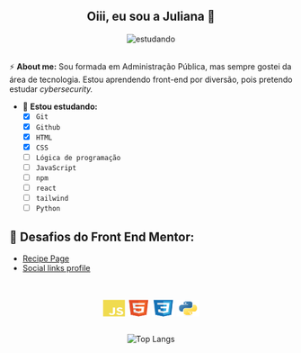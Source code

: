 <div align="center">

## Oiii, eu sou a Juliana 👋
    
</div>

<div style="display: block" align="center">
    
<img align="center" alt="estudando" height="170" width="420" src="https://i.imgur.com/XWkm8rK.gif">

</div><br>

⚡ **About me:** Sou formada em Administração Pública, mas sempre gostei da área de tecnologia. Estou aprendendo front-end por diversão, pois pretendo estudar *cybersecurity.*
<br>
- 📖 **Estou estudando:**
    - [x] `Git`
    - [x] `Github`
    - [x] `HTML`
    - [x] `CSS`
    - [ ] `Lógica de programação`
    - [ ] `JavaScript`
    - [ ] `npm`
    - [ ] `react`
    - [ ] `tailwind`
    - [ ] `Python`

## 🌱 Desafios do Front End Mentor: 
- [Recipe Page](https://julianaroberto.github.io/recipe-page/)
- [Social links profile](https://julianaroberto.github.io/profile-card/)
<br>
  
<div style="display: inline_block" align="center"><br>
  <img align="center" alt="Js" height="30" width="40" src="https://raw.githubusercontent.com/devicons/devicon/master/icons/javascript/javascript-plain.svg">
  <img align="center" alt="html" height="30" width="40" src="https://raw.githubusercontent.com/devicons/devicon/master/icons/html5/html5-original.svg">
  <img align="center" alt="CSS" height="30" width="40" src="https://raw.githubusercontent.com/devicons/devicon/master/icons/css3/css3-original.svg">
  <img align="center" alt="Python" height="30" width="40" src="https://raw.githubusercontent.com/devicons/devicon/master/icons/python/python-original.svg">
</div>

<br>

<div align="center">
  
![Top Langs](https://github-readme-stats.vercel.app/api/top-langs/?username=julianaroberto&layout=compact) 

<!--[![Juliana's GitHub stats](https://github-readme-stats.vercel.app/api?username=julianaroberto)](https://github.com/julianaroberto/github-readme-stats)-->
</div>
